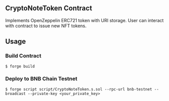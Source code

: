 ## CryptoNoteToken Contract
Implements OpenZeppelin ERC721 token with URI storage.
User can interact with contract to issue new NFT tokens.

## Usage

### Build Contract

```shell
$ forge build
```

### Deploy to BNB Chain Testnet

```shell
$ forge script script/CryptoNoteToken.s.sol --rpc-url bnb-testnet --broadcast --private-key <your_private_key>
```
